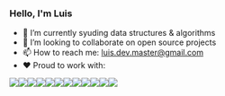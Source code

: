 <!-- ![Header](anarquismo.jpg "0% government, 100% independent talent built for big things") -->

### Hello, I'm Luis

<!-- 🤔 I’m looking for help with ... -->
<!--  🔭 I’m currently working on ... -->
- 🌱 I’m currently syuding data structures & algorithms 
- 👯 I’m looking to collaborate on open source projects
- 📫 How to reach me: luis.dev.master@gmail.com 
- ♥️ Proud to work with:

[<img src="https://img.icons8.com/color/48/000000/javascript--v1.png">](https://developer.mozilla.org/en-US/docs/Web/JavaScript)[<img src="https://img.icons8.com/color/48/000000/typescript.png">](https://www.typescriptlang.org/)[<img src="https://img.icons8.com/color/48/000000/graphql.png"/>](https://graphql.org/)[<img src="https://img.icons8.com/color/48/000000/react-native.png">](https://reactjs.org/)<img src="https://img.icons8.com/color/48/000000/flutter.png"/><img src="https://img.icons8.com/external-tal-revivo-shadow-tal-revivo/44/000000/external-vuejs-an-open-source-javascript-framework-for-building-user-interfaces-and-single-page-applications-logo-shadow-tal-revivo.png"/>[<img src="https://img.icons8.com/color/48/000000/html-5--v1.png">](https://developer.mozilla.org/en-US/docs/Glossary/HTML5)[<img src="https://img.icons8.com/color/48/000000/css3.png">](https://developer.mozilla.org/en-US/docs/Web/CSS)[<img src="https://img.icons8.com/color/44/000000/ruby-programming-language.png"/>](https://rubyonrails.org/)<img src="https://img.icons8.com/color/48/000000/nodejs.png"/><img src="https://img.icons8.com/color/48/000000/java-coffee-cup-logo--v1.png"/><img src="https://img.icons8.com/color/48/000000/linux--v1.png"/>
<!--
![Luis's GitHub stats](https://github-readme-stats.vercel.app/api?username=luislopez-dev&show_icons=true&theme=dark)
-->

<!-- ![Top Langs](https://github-readme-stats.vercel.app/api/top-langs/?username=luislopez-dev&langs_count=8) -->




